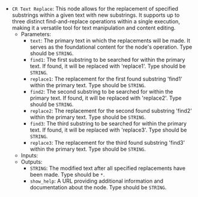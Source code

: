 - `CR Text Replace`: This node allows for the replacement of specified substrings within a given text with new substrings. It supports up to three distinct find-and-replace operations within a single execution, making it a versatile tool for text manipulation and content editing.
    - Parameters:
        - `text`: The primary text in which the replacements will be made. It serves as the foundational content for the node's operation. Type should be `STRING`.
        - `find1`: The first substring to be searched for within the primary text. If found, it will be replaced with 'replace1'. Type should be `STRING`.
        - `replace1`: The replacement for the first found substring 'find1' within the primary text. Type should be `STRING`.
        - `find2`: The second substring to be searched for within the primary text. If found, it will be replaced with 'replace2'. Type should be `STRING`.
        - `replace2`: The replacement for the second found substring 'find2' within the primary text. Type should be `STRING`.
        - `find3`: The third substring to be searched for within the primary text. If found, it will be replaced with 'replace3'. Type should be `STRING`.
        - `replace3`: The replacement for the third found substring 'find3' within the primary text. Type should be `STRING`.
    - Inputs:
    - Outputs:
        - `STRING`: The modified text after all specified replacements have been made. Type should be `*`.
        - `show_help`: A URL providing additional information and documentation about the node. Type should be `STRING`.
